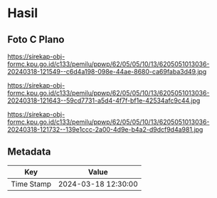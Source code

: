 # Hasil

## Foto C Plano

https://sirekap-obj-formc.kpu.go.id/c133/pemilu/ppwp/62/05/05/10/13/6205051013036-20240318-121549--c6d4a198-098e-44ae-8680-ca69faba3d49.jpg

https://sirekap-obj-formc.kpu.go.id/c133/pemilu/ppwp/62/05/05/10/13/6205051013036-20240318-121643--59cd7731-a5d4-4f7f-bf1e-42534afc9c44.jpg

https://sirekap-obj-formc.kpu.go.id/c133/pemilu/ppwp/62/05/05/10/13/6205051013036-20240318-121732--139e1ccc-2a00-4d9e-b4a2-d9dcf9d4a981.jpg


## Metadata

| Key        | Value               |
| ---------- | ------------------- |
| Time Stamp | 2024-03-18 12:30:00 |




